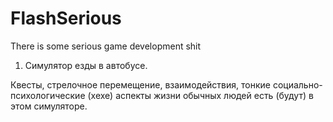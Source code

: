 # FlashSerious
There is some serious game development shit

1. Симулятор езды в автобусе.

Квесты, стрелочное перемещение, взаимодействия, 
тонкие социально-психологические (хехе) аспекты
жизни обычных людей есть (будут) в этом симуляторе.
